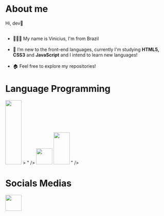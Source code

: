 <div>
<h1>About me</h1>
 
Hi, dev👋<br></br>

- 🧑🏻‍🦱 My name is Vinicius, I'm from Brazil <br></br>
- 🌱 I’m new to the front-end languages, currently I'm studying <strong>HTML5, CSS3</strong> and <strong>JavaScript</strong> and I intend to learn new languages!<br></br>
- 🏠 Feel free to explore my repositories!
</div>

<div>
  <h1>Language Programming</h1>
<img width="50px" src="<svg fill="#000000" height="200px" width="200px" version="1.1" id="Layer_1" xmlns="http://www.w3.org/2000/svg" xmlns:xlink="http://www.w3.org/1999/xlink" viewBox="0 0 305.001 305.001" xml:space="preserve"><g id="SVGRepo_bgCarrier" stroke-width="0"></g><g id="SVGRepo_tracerCarrier" stroke-linecap="round" stroke-linejoin="round"></g><g id="SVGRepo_iconCarrier"> <g id="XMLID_7_"> <path id="XMLID_8_" d="M150.99,56.513c-14.093,9.912-30.066,21.147-38.624,39.734c-14.865,32.426,30.418,67.798,32.353,69.288 c0.45,0.347,0.988,0.519,1.525,0.519c0.57,0,1.141-0.195,1.605-0.583c0.899-0.752,1.154-2.029,0.614-3.069 c-0.164-0.316-16.418-31.888-15.814-54.539c0.214-7.888,11.254-16.837,22.942-26.312c10.705-8.678,22.839-18.514,29.939-30.02 c15.586-25.327-1.737-50.231-1.914-50.479c-0.688-0.966-1.958-1.317-3.044-0.84c-1.085,0.478-1.686,1.652-1.438,2.811 c0.035,0.164,3.404,16.633-5.97,33.6C169.301,43.634,160.816,49.603,150.99,56.513z"></path> <path id="XMLID_9_" d="M210.365,67.682c0.994-0.749,1.286-2.115,0.684-3.205c-0.602-1.09-1.913-1.571-3.077-1.129 c-2.394,0.91-58.627,22.585-58.627,48.776c0,18.053,7.712,27.591,13.343,34.556c2.209,2.731,4.116,5.09,4.744,7.104 c1.769,5.804-2.422,16.294-4.184,19.846c-0.508,1.022-0.259,2.259,0.605,3.005c0.467,0.403,1.05,0.607,1.634,0.607 c0.497,0,0.996-0.148,1.427-0.448c0.967-0.673,23.63-16.696,19.565-36.001c-1.514-7.337-5.12-12.699-8.302-17.43 c-4.929-7.329-8.489-12.624-3.088-22.403C181.419,89.556,210.076,67.899,210.365,67.682z"></path> <path id="XMLID_10_" d="M63.99,177.659c-0.964,2.885-0.509,5.75,1.315,8.283c6.096,8.462,27.688,13.123,60.802,13.123 c0.002,0,0.003,0,0.004,0c4.487,0,9.224-0.088,14.076-0.262c52.943-1.896,72.58-18.389,73.39-19.09 c0.883-0.764,1.119-2.037,0.57-3.067c-0.549-1.029-1.733-1.546-2.864-1.235c-18.645,5.091-53.463,6.898-77.613,6.898 c-27.023,0-40.785-1.946-44.154-3.383c1.729-2.374,12.392-6.613,25.605-9.212c1.263-0.248,2.131-1.414,2.006-2.695 c-0.125-1.281-1.201-2.258-2.488-2.258C106.893,164.762,68.05,165.384,63.99,177.659z"></path> <path id="XMLID_11_" d="M241.148,160.673c-10.92,0-21.275,5.472-21.711,5.705c-1.01,0.541-1.522,1.699-1.245,2.811 c0.278,1.111,1.277,1.892,2.423,1.893c0.232,0.001,23.293,0.189,25.382,13.365c1.85,11.367-21.82,29.785-31.097,35.923 c-1.002,0.663-1.391,1.945-0.926,3.052c0.395,0.943,1.314,1.533,2.304,1.533c0.173,0,0.348-0.018,0.522-0.056 c2.202-0.47,53.855-11.852,48.394-41.927C261.862,164.541,250.278,160.673,241.148,160.673z"></path> <path id="XMLID_12_" d="M205.725,216.69c0.18-0.964-0.221-1.944-1.023-2.506l-12.385-8.675c-0.604-0.423-1.367-0.556-2.076-0.368 c-0.129,0.034-13.081,3.438-31.885,5.526c-7.463,0.837-15.822,1.279-24.175,1.279c-18.799,0-31.091-2.209-32.881-3.829 c-0.237-0.455-0.162-0.662-0.12-0.777c0.325-0.905,2.068-1.98,3.192-2.405c1.241-0.459,1.91-1.807,1.524-3.073 c-0.385-1.266-1.69-2.012-2.978-1.702c-12.424,2.998-18.499,7.191-18.057,12.461c0.785,9.343,22.428,14.139,40.725,15.408 c2.631,0.18,5.477,0.272,8.456,0.272c0.002,0,0.003,0,0.005,0c30.425,0,69.429-9.546,69.819-9.643 C204.818,218.423,205.544,217.654,205.725,216.69z"></path> <path id="XMLID_13_" d="M112.351,236.745c0.938-0.611,1.354-1.77,1.021-2.838c-0.332-1.068-1.331-1.769-2.453-1.755 c-1.665,0.044-16.292,0.704-17.316,10.017c-0.31,2.783,0.487,5.325,2.37,7.556c5.252,6.224,19.428,9.923,43.332,11.31 c2.828,0.169,5.7,0.254,8.539,0.254c30.39,0,50.857-9.515,51.714-9.92c0.831-0.393,1.379-1.209,1.428-2.127 c0.049-0.917-0.409-1.788-1.193-2.267l-15.652-9.555c-0.543-0.331-1.193-0.441-1.813-0.314c-0.099,0.021-10.037,2.082-25.035,4.119 c-2.838,0.385-6.392,0.581-10.562,0.581c-14.982,0-31.646-2.448-34.842-4.05C111.843,237.455,111.902,237.075,112.351,236.745z"></path> <path id="XMLID_14_" d="M133.681,290.018c69.61-0.059,106.971-12.438,114.168-20.228c2.548-2.757,2.823-5.366,2.606-7.07 c-0.535-4.194-4.354-6.761-4.788-7.04c-1.045-0.672-2.447-0.496-3.262,0.444c-0.813,0.941-0.832,2.314-0.016,3.253 c0.439,0.565,0.693,1.51-0.591,2.795c-2.877,2.687-31.897,10.844-80.215,13.294c-6.619,0.345-13.561,0.519-20.633,0.52 c-43.262,0-74.923-5.925-79.079-9.379c1.603-2.301,12.801-5.979,24.711-8.058c1.342-0.234,2.249-1.499,2.041-2.845 c-0.208-1.346-1.449-2.273-2.805-2.096c-0.336,0.045-1.475,0.115-2.796,0.195c-19.651,1.2-42.36,3.875-43.545,13.999 c-0.36,3.086,0.557,5.886,2.726,8.324c5.307,5.963,20.562,13.891,91.475,13.891C133.68,290.018,133.68,290.018,133.681,290.018z"></path> <path id="XMLID_15_" d="M261.522,271.985c-0.984-0.455-2.146-0.225-2.881,0.567c-0.103,0.11-10.568,11.054-42.035,17.48 c-12.047,2.414-34.66,3.638-67.211,3.638c-32.612,0-63.643-1.283-63.953-1.296c-1.296-0.063-2.405,0.879-2.581,2.155 c-0.177,1.276,0.645,2.477,1.897,2.775c0.323,0.077,32.844,7.696,77.31,7.696c21.327,0,42.08-1.733,61.684-5.151 c36.553-6.408,39.112-24.533,39.203-25.301C263.082,273.474,262.504,272.44,261.522,271.985z"></path> </g> </g></svg>></path> </g> </g></svg>" /> <!-- JAVASCRIPT -->
<img width="50px" src="https://cdn.jsdelivr.net/gh/devicons/devicon/icons/html5/html5-original.svg" /> <!-- JAVASCRIPT -->
<img width="50px" src="<svg xmlns="http://www.w3.org/2000/svg" x="0px" y="0px" width="100" height="100" viewBox="0 0 50 50">
<path d="M 28.1875 0 C 30.9375 6.363281 18.328125 10.292969 17.15625 15.59375 C 16.082031 20.464844 24.648438 26.125 24.65625 26.125 C 23.355469 24.109375 22.398438 22.449219 21.09375 19.3125 C 18.886719 14.007813 34.535156 9.207031 28.1875 0 Z M 36.5625 8.8125 C 36.5625 8.8125 25.5 9.523438 24.9375 16.59375 C 24.6875 19.742188 27.847656 21.398438 27.9375 23.6875 C 28.011719 25.558594 26.0625 27.125 26.0625 27.125 C 26.0625 27.125 29.609375 26.449219 30.71875 23.59375 C 31.949219 20.425781 28.320313 18.285156 28.6875 15.75 C 29.039063 13.324219 36.5625 8.8125 36.5625 8.8125 Z M 19.1875 25.15625 C 19.1875 25.15625 9.0625 25.011719 9.0625 27.875 C 9.0625 30.867188 22.316406 31.089844 31.78125 29.25 C 31.78125 29.25 34.296875 27.519531 34.96875 26.875 C 28.765625 28.140625 14.625 28.28125 14.625 27.1875 C 14.625 26.179688 19.1875 25.15625 19.1875 25.15625 Z M 38.65625 25.15625 C 37.664063 25.234375 36.59375 25.617188 35.625 26.3125 C 37.90625 25.820313 39.84375 27.234375 39.84375 28.84375 C 39.84375 32.46875 34.59375 35.875 34.59375 35.875 C 34.59375 35.875 42.71875 34.953125 42.71875 29 C 42.71875 26.296875 40.839844 24.984375 38.65625 25.15625 Z M 16.75 30.71875 C 15.195313 30.71875 12.875 31.9375 12.875 33.09375 C 12.875 35.417969 24.5625 37.207031 33.21875 33.8125 L 30.21875 31.96875 C 24.351563 33.847656 13.546875 33.234375 16.75 30.71875 Z M 18.1875 35.9375 C 16.058594 35.9375 14.65625 37.222656 14.65625 38.1875 C 14.65625 41.171875 27.371094 41.472656 32.40625 38.4375 L 29.21875 36.40625 C 25.457031 37.996094 16.015625 38.238281 18.1875 35.9375 Z M 11.09375 38.625 C 7.625 38.554688 5.375 40.113281 5.375 41.40625 C 5.375 48.28125 40.875 47.964844 40.875 40.9375 C 40.875 39.769531 39.527344 39.203125 39.03125 38.9375 C 41.933594 45.65625 9.96875 45.121094 9.96875 41.15625 C 9.96875 40.253906 12.320313 39.390625 14.5 39.8125 L 12.65625 38.75 C 12.113281 38.667969 11.589844 38.636719 11.09375 38.625 Z M 44.625 43.25 C 39.226563 48.367188 25.546875 50.222656 11.78125 47.0625 C 25.542969 52.695313 44.558594 49.535156 44.625 43.25 Z"></path>
</svg>" /> <!-- CSS -->
</div>

<div>
  <h1>Socials Medias</h1>
    <a href="https://www.linkedin.com/in/vin%C3%ADcius-de-gaspari-a84164195/" target="_blank"><img width="50px" src="https://cdn.jsdelivr.net/gh/devicons/devicon/icons/linkedin/linkedin-original.svg"</a></img>
</div>


